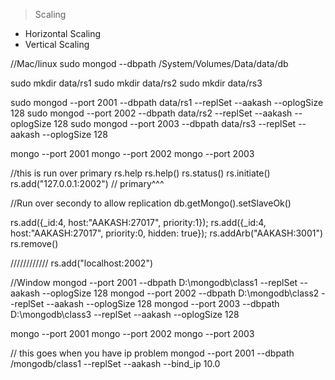 > Scaling
* Horizontal Scaling
* Vertical Scaling


//Mac/linux
sudo mongod --dbpath /System/Volumes/Data/data/db

sudo mkdir data/rs1
sudo mkdir data/rs2
sudo mkdir data/rs3

sudo mongod --port 2001 --dbpath data/rs1 --replSet --aakash --oplogSize 128
sudo mongod --port 2002 --dbpath data/rs2 --replSet --aakash --oplogSize 128
sudo mongod --port 2003 --dbpath data/rs3 --replSet --aakash --oplogSize 128

mongo --port 2001
mongo --port 2002
mongo --port 2003


//this is run over primary
rs.help
rs.help()
rs.status()
rs.initiate()
rs.add("127.0.0.1:2002")
// primary^^^

//Run over secondy to allow replication
db.getMongo().setSlaveOk()

rs.add({_id:4, host:"AAKASH:27017", priority:1});
rs.add({_id:4, host:"AAKASH:27017", priority:0, hidden: true});
rs.addArb("AAKASH:3001")
rs.remove()


////////////
rs.add("localhost:2002")

//Window
mongod --port 2001 --dbpath D:\mongodb\class1 --replSet --aakash --oplogSize 128
mongod --port 2002 --dbpath D:\mongodb\class2 --replSet --aakash --oplogSize 128
mongod --port 2003 --dbpath D:\mongodb\class3 --replSet --aakash --oplogSize 128

mongo --port 2001
mongo --port 2002
mongo --port 2003

// this goes when you have ip problem
mongod --port 2001 --dbpath /mongodb/class1 --replSet --aakash --bind_ip 10.0